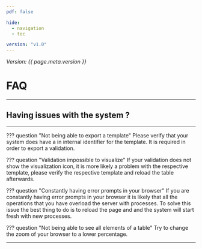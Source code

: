 ```yaml
---
pdf: false

hide:
  - navigation
  - toc

version: "v1.0"
---
```


<span class="version-label">*Version: {{ page.meta.version }}*</span>

<h1 class=main-centered-title>FAQ</h1>

---
<h2 class=centered-title>Having issues with the system ?</h2>

---

??? question "Not being able to export a template"
    Please verify that your system does have a in internal identifier for the template. It is required in order to export a validation.

??? question "Validation impossible to visualize"
    If your validation does not show the visualization icon, it is more likely a problem with the respective template, please verify the respective template and reload the table afterwards.

??? question "Constantly having error prompts in your browser"
    If you are constantly having error prompts in your browser it is likely that all the operations that you have overload the server with processes. To solve this issue the best thing to do is to reload the page and and the system will start fresh with new processes.

??? question "Not being able to see all elements of a table"
    Try to change the zoom of your browser to a lower percentage.

---

